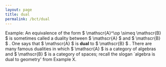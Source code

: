 ```yaml
---
layout: page
title: dual
permalink: /bct/dual
---
```

Example: An equivalence of the form $ \mathscr{A}^\op \simeq \mathscr{B} $ is sometimes called a duality between $ \mathscr{A} $ and $ \mathscr{B} $ . One says that $ \mathscr{A} $ is **dual** to $ \mathscr{B} $ . There are many famous dualities in which $ \mathscr{A} $ is a category of algebras and $ \mathscr{B} $ is a category of spaces; recall the slogan `algebra is dual to geometry' from Example X.
